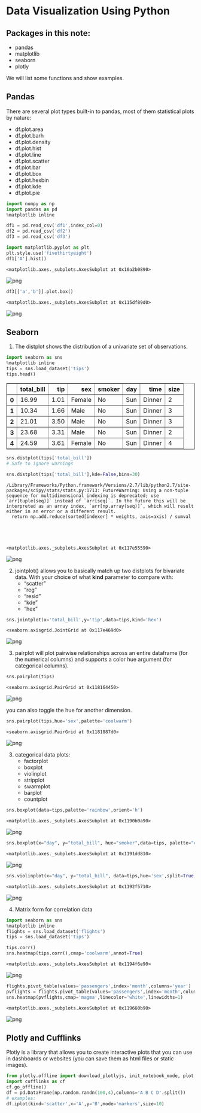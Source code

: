 
# Data Visualization Using Python
## Packages in this note:
* pandas
* matplotlib
* seaborn
* plotly

We will list some functions and show examples.

## Pandas
There are several plot types built-in to pandas, most of them statistical plots by nature:
* df.plot.area
* df.plot.barh
* df.plot.density
* df.plot.hist
* df.plot.line
* df.plot.scatter
* df.plot.bar
* df.plot.box
* df.plot.hexbin
* df.plot.kde
* df.plot.pie


```python
import numpy as np
import pandas as pd
%matplotlib inline

df1 = pd.read_csv('df1',index_col=0)
df2 = pd.read_csv('df2')
df3 = pd.read_csv('df3')

import matplotlib.pyplot as plt
plt.style.use('fivethirtyeight')
df1['A'].hist()
```




    <matplotlib.axes._subplots.AxesSubplot at 0x10a2b0890>




![png](Data%20Visualization_files/Data%20Visualization_2_1.png)



```python
df3[['a','b']].plot.box()
```




    <matplotlib.axes._subplots.AxesSubplot at 0x115df89d0>




![png](Data%20Visualization_files/Data%20Visualization_3_1.png)


## Seaborn
1. The distplot shows the distribution of a univariate set of observations.



```python
import seaborn as sns
%matplotlib inline
tips = sns.load_dataset('tips')
tips.head()
```




<div>
<style scoped>
    .dataframe tbody tr th:only-of-type {
        vertical-align: middle;
    }

    .dataframe tbody tr th {
        vertical-align: top;
    }

    .dataframe thead th {
        text-align: right;
    }
</style>
<table border="1" class="dataframe">
  <thead>
    <tr style="text-align: right;">
      <th></th>
      <th>total_bill</th>
      <th>tip</th>
      <th>sex</th>
      <th>smoker</th>
      <th>day</th>
      <th>time</th>
      <th>size</th>
    </tr>
  </thead>
  <tbody>
    <tr>
      <th>0</th>
      <td>16.99</td>
      <td>1.01</td>
      <td>Female</td>
      <td>No</td>
      <td>Sun</td>
      <td>Dinner</td>
      <td>2</td>
    </tr>
    <tr>
      <th>1</th>
      <td>10.34</td>
      <td>1.66</td>
      <td>Male</td>
      <td>No</td>
      <td>Sun</td>
      <td>Dinner</td>
      <td>3</td>
    </tr>
    <tr>
      <th>2</th>
      <td>21.01</td>
      <td>3.50</td>
      <td>Male</td>
      <td>No</td>
      <td>Sun</td>
      <td>Dinner</td>
      <td>3</td>
    </tr>
    <tr>
      <th>3</th>
      <td>23.68</td>
      <td>3.31</td>
      <td>Male</td>
      <td>No</td>
      <td>Sun</td>
      <td>Dinner</td>
      <td>2</td>
    </tr>
    <tr>
      <th>4</th>
      <td>24.59</td>
      <td>3.61</td>
      <td>Female</td>
      <td>No</td>
      <td>Sun</td>
      <td>Dinner</td>
      <td>4</td>
    </tr>
  </tbody>
</table>
</div>




```python
sns.distplot(tips['total_bill'])
# Safe to ignore warnings

sns.distplot(tips['total_bill'],kde=False,bins=30)

```

    /Library/Frameworks/Python.framework/Versions/2.7/lib/python2.7/site-packages/scipy/stats/stats.py:1713: FutureWarning: Using a non-tuple sequence for multidimensional indexing is deprecated; use `arr[tuple(seq)]` instead of `arr[seq]`. In the future this will be interpreted as an array index, `arr[np.array(seq)]`, which will result either in an error or a different result.
      return np.add.reduce(sorted[indexer] * weights, axis=axis) / sumval





    <matplotlib.axes._subplots.AxesSubplot at 0x117e55590>




![png](Data%20Visualization_files/Data%20Visualization_6_2.png)


2. jointplot() allows you to basically match up two distplots for bivariate data. With your choice of what **kind** parameter to compare with:
      * “scatter”
      * “reg”
      * “resid”
      * “kde”
      * “hex”


```python
sns.jointplot(x='total_bill',y='tip',data=tips,kind='hex')
```




    <seaborn.axisgrid.JointGrid at 0x117e469d0>




![png](Data%20Visualization_files/Data%20Visualization_8_1.png)


3. pairplot will plot pairwise relationships across an entire dataframe (for the numerical columns) and supports a color hue argument (for categorical columns).


```python
sns.pairplot(tips)
```




    <seaborn.axisgrid.PairGrid at 0x118164450>




![png](Data%20Visualization_files/Data%20Visualization_10_1.png)


you can also toggle the hue for another dimension.


```python
sns.pairplot(tips,hue='sex',palette='coolwarm')
```




    <seaborn.axisgrid.PairGrid at 0x1181887d0>




![png](Data%20Visualization_files/Data%20Visualization_12_1.png)


3. categorical data plots:
    * factorplot
    * boxplot
    * violinplot
    * stripplot
    * swarmplot
    * barplot
    * countplot


```python
sns.boxplot(data=tips,palette='rainbow',orient='h')
```




    <matplotlib.axes._subplots.AxesSubplot at 0x1190b0a90>




![png](Data%20Visualization_files/Data%20Visualization_14_1.png)



```python
sns.boxplot(x="day", y="total_bill", hue="smoker",data=tips, palette="coolwarm")
```




    <matplotlib.axes._subplots.AxesSubplot at 0x1191dd810>




![png](Data%20Visualization_files/Data%20Visualization_15_1.png)



```python
sns.violinplot(x="day", y="total_bill", data=tips,hue='sex',split=True,palette='Set1')
```




    <matplotlib.axes._subplots.AxesSubplot at 0x1192f5710>




![png](Data%20Visualization_files/Data%20Visualization_16_1.png)


4. Matrix form for correlation data


```python
import seaborn as sns
%matplotlib inline
flights = sns.load_dataset('flights')
tips = sns.load_dataset('tips')

tips.corr()
sns.heatmap(tips.corr(),cmap='coolwarm',annot=True)
```




    <matplotlib.axes._subplots.AxesSubplot at 0x1194f6e90>




![png](Data%20Visualization_files/Data%20Visualization_18_1.png)



```python
flights.pivot_table(values='passengers',index='month',columns='year')
pvflights = flights.pivot_table(values='passengers',index='month',columns='year')
sns.heatmap(pvflights,cmap='magma',linecolor='white',linewidths=1)
```




    <matplotlib.axes._subplots.AxesSubplot at 0x119660b90>




![png](Data%20Visualization_files/Data%20Visualization_19_1.png)


## Plotly and Cufflinks
Plotly is a library that allows you to create interactive plots that you can use in dashboards or websites (you can save them as html files or static images).


```python
from plotly.offline import download_plotlyjs, init_notebook_mode, plot, iplot
import cufflinks as cf
cf.go_offline()
df = pd.DataFrame(np.random.randn(100,4),columns='A B C D'.split())
# examples:
df.iplot(kind='scatter',x='A',y='B',mode='markers',size=10)
```
